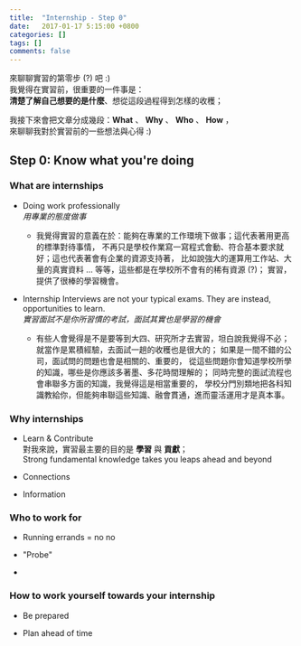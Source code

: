 ```yaml
---
title:  "Internship - Step 0"
date:   2017-01-17 5:15:00 +0800
categories: []
tags: []
comments: false
---
```


來聊聊實習的第零步 (?) 吧 :)  
我覺得在實習前，很重要的一件事是：  
**清楚了解自己想要的是什麼**、想從這段過程得到怎樣的收穫；

<!--more-->

我接下來會把文章分成幾段：**What** 、 **Why** 、 **Who** 、 **How** ，   
來聊聊我對於實習前的一些想法與心得 :)


## Step 0: Know what you're doing

### **What** are internships

- Doing work professionally  
*用專業的態度做事*  
  - 我覺得實習的意義在於：能夠在專業的工作環境下做事；這代表著用更高的標準對待事情，
  不再只是學校作業寫一寫程式會動、符合基本要求就好；這也代表著會有企業的資源支持著，
  比如說強大的運算用工作站、大量的真實資料 ... 等等，這些都是在學校所不會有的稀有資源 (?)；
  實習，提供了很棒的學習機會。

- Internship Interviews are not your typical exams. They are instead, opportunities to learn.  
*實習面試不是你所習慣的考試，面試其實也是學習的機會*
  - 有些人會覺得是不是要等到大四、研究所才去實習，坦白說我覺得不必；
  就當作是累積經驗，去面試一趟的收穫也是很大的；
  如果是一間不錯的公司，面試問的問題也會是相關的、重要的，
  從這些問題你會知道學校所學的知識，哪些是你應該多著墨、多花時間理解的；
  同時完整的面試流程也會串聯多方面的知識，我覺得這是相當重要的，
  學校分門別類地把各科知識教給你，但能夠串聯這些知識、融會貫通，進而靈活運用才是真本事。


### **Why** internships

- Learn & Contribute  
對我來說，實習最主要的目的是 **學習** 與 **貢獻**；  
Strong fundamental knowledge takes you leaps ahead and beyond

- Connections

- Information


### **Who** to work for

- Running errands = no no

- "Probe"

- 


### **How** to work yourself towards your internship

- Be prepared

- Plan ahead of time
